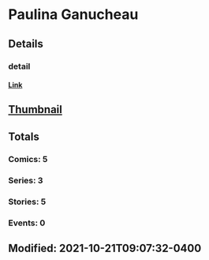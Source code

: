 # Paulina  Ganucheau 
## Details
### detail
#### [Link](http://marvel.com/comics/creators/12990/paulina_ganucheau?utm_campaign=apiRef&utm_source=225578a89fc76f3d20fbffda5d17a88d)
## [Thumbnail](http://i.annihil.us/u/prod/marvel/i/mg/b/40/image_not_available.jpg)
## Totals
### Comics: 5
### Series: 3
### Stories: 5
### Events: 0
## Modified: 2021-10-21T09:07:32-0400